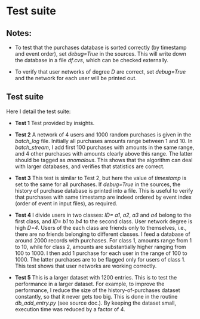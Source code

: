 # Test suite

## Notes:

* To test that the purchases database is sorted correctly (by timestamp and event order), set *debug=True* in the sources. This will write down the database in a file *df.cvs*, which can be checked externally.

* To verify that user networks of degree *D* are correct, set *debug=True* and the network for each user will be printed out.

## Test suite

Here I detail the test suite:

*  **Test 1** 
Test provided by insights.

* **Test 2**
A network of 4 users and 1000 random purchases is given in the *batch_log* file.
Initially all purchases amounts range between 1 and 10.
In *batch_stream*, I add first 100 purchases with amounts in the same range, and 4 other purchases with amounts clearly above this range. The latter should be tagged as *anomalous*.
This shows that the algorithm can deal with larger databases, and verifies that statistics are correct. 

* **Test 3**
This test is similar to Test 2, but here the value of *timestamp* is set to the same for all purchases.
If *debug=True* in the sources, the history of purchase database is printed into a file. 
This is useful to verify that purchases with same timestamp are indeed ordered by event index (order of event in input files), as required.

* **Test 4**
I divide users in two classes: *ID=* *a1*, *a2*, *a3* and *a4* belong to the first class, and *ID=* *b1* to *b4* to the second class.
User network degree is high *D=4*.
Users of the each class are friends only to themselves, i.e., there are no friends belonging to different classes.
I feed a database of around 2000 records with purchases. 
For class 1, amounts range from 1 to 10, while for class 2, amounts are substantially higher ranging from 100 to 1000.
I then add 1 purchase for each user in the range of 100 to 1000.
The latter purchases are to be flagged only for users of class 1.
This test shows that user networks are working correctly.

* **Test 5**
This is a larger dataset with 1200 entries.
This is to test the performance in a larger dataset.
For example, to improve the performance, I reduce the size of the history-of-purchases dataset constantly, so that it never gets too big.
This is done in the routine *db\_add\_entry.py* (see source doc.).
By keeping the dataset small, execution time was reduced by a factor of 4.

